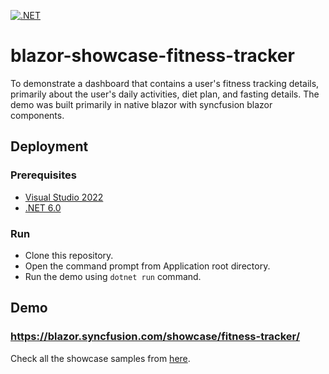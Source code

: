 [![.NET](https://github.com/ArunKumar-SF3979/blazor-showcase-fitness-tracker/actions/workflows/dotnet.yml/badge.svg)](https://github.com/ArunKumar-SF3979/blazor-showcase-fitness-tracker/actions/workflows/dotnet.yml)

# blazor-showcase-fitness-tracker
To demonstrate a dashboard that contains a user's fitness tracking details, primarily about the user's daily activities, diet plan, and fasting details. The demo was built primarily in native blazor with syncfusion blazor components.

## Deployment

### Prerequisites

- [Visual Studio 2022](https://visualstudio.microsoft.com/vs/)
- [.NET 6.0](https://dotnet.microsoft.com/en-us/download/dotnet/6.0)

### Run

* Clone this repository.
* Open the command prompt from Application root directory.
* Run the demo using `dotnet run` command.

## Demo

### <a href="https://blazor.syncfusion.com/showcase/fitness-tracker/" target="_blank">https://blazor.syncfusion.com/showcase/fitness-tracker/</a>

Check all the showcase samples from <a href="https://blazor.syncfusion.com" target="_blank">here</a>.
